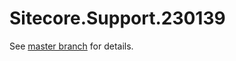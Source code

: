 # Sitecore.Support.230139

See [master branch](https://github.com/sitecoresupport/Sitecore.Support.230139) for details.